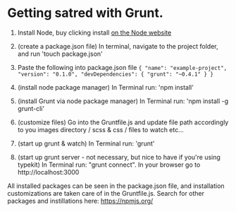 Getting satred with Grunt. 
==========================

1. Install Node, buy clicking install [on the Node website](http://nodejs.org/ ) 
2. (create a package.json file) In terminal, navigate to the project folder, and run 'touch package.json'
3. Paste the following into package.json file
    `{
        "name": "example-project",
        "version": "0.1.0",
            "devDependencies": {
                "grunt": "~0.4.1"
        }
    }`

4. (install node package manager) In Terminal run: 'npm install'
5. (install Grunt via node package manager) In Terminal run: 'npm install -g grunt-cli'
6. (customize files) Go into the Gruntfile.js and update file path accordingly to you images directory / scss & css / files to watch etc...

7. (start up grunt & watch) In Terminal run: 'grunt'
8. (start up grunt server - not necessary, but nice to have if you're using typekit) In Terminal run: "grunt connect". In your browser go to http://localhost:3000

All installed packages can be seen in the package.json file, and installation customizations are taken care of in the Gruntfile.js. Search for other packages and instillations here: https://npmjs.org/


